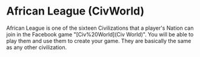 # African League (CivWorld)

African League is one of the sixteen Civilizations that a player's Nation can join in the Facebook game "[Civ%20World](Civ World)". You will be able to play them and use them to create your game. They are basically the same as any other civilization.